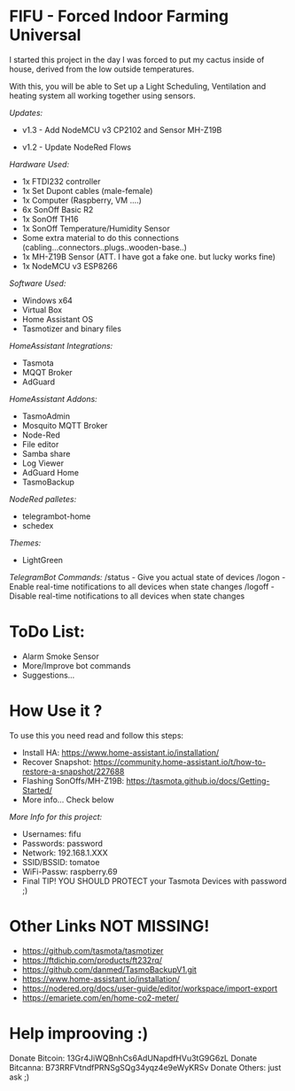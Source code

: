 # FIFU - Forced Indoor Farming Universal
I started this project in the day I was forced to put my cactus inside of house, derived from the low outside temperatures.

With this, you will be able to Set up a Light Scheduling, Ventilation and heating system all working together using sensors.

*Updates:*
 - v1.3 - Add NodeMCU v3 CP2102 and Sensor MH-Z19B
 
 - v1.2 - Update NodeRed Flows

*Hardware Used:*
 - 1x FTDI232 controller
 - 1x Set Dupont cables (male-female)
 - 1x Computer (Raspberry, VM ....)
 - 6x SonOff Basic R2
 - 1x SonOff TH16
 - 1x SonOff Temperature/Humidity Sensor
 - Some extra material to do this connections (cabling...connectors..plugs..wooden-base..) 
 - 1x MH-Z19B Sensor (ATT. I have got a fake one. but lucky works fine)
 - 1x NodeMCU v3 ESP8266

*Software Used:*
 - Windows x64
 - Virtual Box
 - Home Assistant OS
 - Tasmotizer and binary files

*HomeAssistant Integrations:*
 - Tasmota
 - MQQT Broker
 - AdGuard

*HomeAssistant Addons:*
 - TasmoAdmin
 - Mosquito MQTT Broker
 - Node-Red
 - File editor
 - Samba share
 - Log Viewer
 - AdGuard Home
 - TasmoBackup

*NodeRed palletes:*
 - telegrambot-home
 - schedex

*Themes:*
 - LightGreen

*TelegramBot Commands:*
    /status - Give you actual state of devices
    /logon  - Enable real-time notifications to all devices when state changes
    /logoff - Disable real-time notifications to all devices when state changes


# ToDo List:

 - Alarm Smoke Sensor
 - More/Improve bot commands
 - Suggestions...


# How Use it ?
To use this you need read and follow this steps:
 - Install HA: https://www.home-assistant.io/installation/
 - Recover Snapshot: https://community.home-assistant.io/t/how-to-restore-a-snapshot/227688
 - Flashing SonOffs/MH-Z19B: https://tasmota.github.io/docs/Getting-Started/
 - More info... Check below


*More Info for this project:*
 - Usernames: fifu
 - Passwords: password
 - Network: 192.168.1.XXX
 - SSID/BSSID: tomatoe
 - WiFi-Passw: raspberry.69
 - Final TIP! YOU SHOULD PROTECT your Tasmota Devices with password ;) 
 
# Other Links NOT MISSING!
 - https://github.com/tasmota/tasmotizer
 - https://ftdichip.com/products/ft232rq/
 - https://github.com/danmed/TasmoBackupV1.git
 - https://www.home-assistant.io/installation/
 - https://nodered.org/docs/user-guide/editor/workspace/import-export
 - https://emariete.com/en/home-co2-meter/


# Help improoving :)
Donate Bitcoin: 13Gr4JiWQBnhCs6AdUNapdfHVu3tG9G6zL
Donate Bitcanna: B73RRFVtndfPRNSgSQg34yqz4e9eWyKRSv
Donate Others: just ask ;)